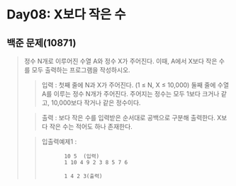 # Day08: X보다 작은 수
## 백준 문제(10871)
> 정수 N개로 이루어진 수열 A와 정수 X가 주어진다. 이때, A에서 X보다 작은 수를 모두 출력하는 프로그램을 작성하시오.
>
> >입력 : 첫째 줄에 N과 X가 주어진다. (1 ≤ N, X ≤ 10,000) 둘째 줄에 수열 A를 이루는 정수 N개가 주어진다. 주어지는 정수는 모두 1보다 크거나 같고, 10,000보다 작거나 같은 정수이다.
>
>>출력 : 보다 작은 수를 입력받은 순서대로 공백으로 구분해 출력한다. X보다 작은 수는 적어도 하나 존재한다.
>
> >입출력예제1 :
> >
>>            10 5  (입력)
>>            1 10 4 9 2 3 8 5 7 6
> >
>>            1 4 2 3(출력) 
> >
>